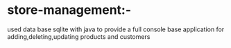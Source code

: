 # store-management:-

used data base sqlite with java to provide a full console base application for adding,deleting,updating products and customers
